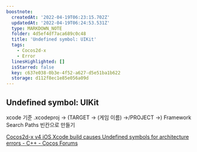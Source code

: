 ```yaml
---
boostnote:
  createdAt: '2022-04-19T06:23:15.702Z'
  updatedAt: '2022-04-19T06:24:53.531Z'
  type: MARKDOWN_NOTE
  folder: 4d5ef4df7aca689c0c48
  title: 'Undefined symbol: UIKit'
  tags:
    - Cocos2d-x
    - Error
  linesHighlighted: []
  isStarred: false
  key: c637e038-0b3e-4f52-a627-d5e51ba1b622
  storage: d112f8ec1e85e056a09d
---
```


Undefined symbol: UIKit
---
xcode 기준
.xcodeproj -> (TARGET -> (게임 이름) ->/PROJECT ->) Framework Search Paths 빈칸으로 만들기


[Cocos2d-x v4 iOS Xcode build causes Undefined symbols for architecture errors - C++ - Cocos Forums](https://discuss.cocos2d-x.org/t/cocos2d-x-v4-ios-xcode-build-causes-undefined-symbols-for-architecture-errors/51986)